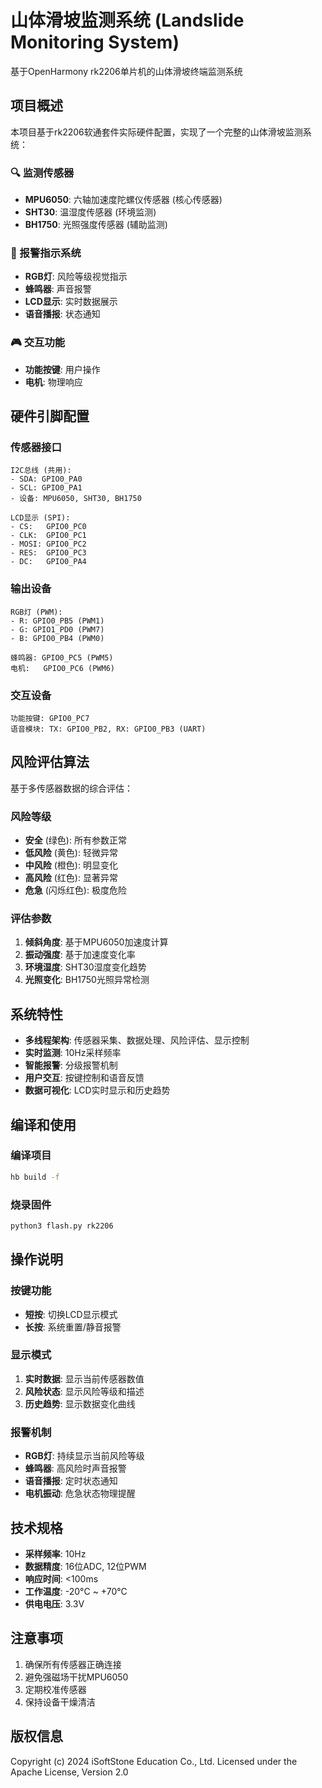 # 山体滑坡监测系统 (Landslide Monitoring System)

基于OpenHarmony rk2206单片机的山体滑坡终端监测系统

## 项目概述

本项目基于rk2206软通套件实际硬件配置，实现了一个完整的山体滑坡监测系统：

### 🔍 监测传感器
- **MPU6050**: 六轴加速度陀螺仪传感器 (核心传感器)
- **SHT30**: 温湿度传感器 (环境监测)
- **BH1750**: 光照强度传感器 (辅助监测)

### 🚨 报警指示系统
- **RGB灯**: 风险等级视觉指示
- **蜂鸣器**: 声音报警
- **LCD显示**: 实时数据展示
- **语音播报**: 状态通知

### 🎮 交互功能
- **功能按键**: 用户操作
- **电机**: 物理响应

## 硬件引脚配置

### 传感器接口
```
I2C总线 (共用):
- SDA: GPIO0_PA0
- SCL: GPIO0_PA1
- 设备: MPU6050, SHT30, BH1750

LCD显示 (SPI):
- CS:   GPIO0_PC0
- CLK:  GPIO0_PC1  
- MOSI: GPIO0_PC2
- RES:  GPIO0_PC3
- DC:   GPIO0_PA4
```

### 输出设备
```
RGB灯 (PWM):
- R: GPIO0_PB5 (PWM1)
- G: GPIO1_PD0 (PWM7)  
- B: GPIO0_PB4 (PWM0)

蜂鸣器: GPIO0_PC5 (PWM5)
电机:   GPIO0_PC6 (PWM6)
```

### 交互设备
```
功能按键: GPIO0_PC7
语音模块: TX: GPIO0_PB2, RX: GPIO0_PB3 (UART)
```

## 风险评估算法

基于多传感器数据的综合评估：

### 风险等级
- **安全** (绿色): 所有参数正常
- **低风险** (黄色): 轻微异常
- **中风险** (橙色): 明显变化
- **高风险** (红色): 显著异常
- **危急** (闪烁红色): 极度危险

### 评估参数
1. **倾斜角度**: 基于MPU6050加速度计算
2. **振动强度**: 基于加速度变化率
3. **环境湿度**: SHT30湿度变化趋势
4. **光照变化**: BH1750光照异常检测

## 系统特性

- **多线程架构**: 传感器采集、数据处理、风险评估、显示控制
- **实时监测**: 10Hz采样频率
- **智能报警**: 分级报警机制
- **用户交互**: 按键控制和语音反馈
- **数据可视化**: LCD实时显示和历史趋势

## 编译和使用

### 编译项目
```bash
hb build -f
```

### 烧录固件
```bash
python3 flash.py rk2206
```

## 操作说明

### 按键功能
- **短按**: 切换LCD显示模式
- **长按**: 系统重置/静音报警

### 显示模式
1. **实时数据**: 显示当前传感器数值
2. **风险状态**: 显示风险等级和描述
3. **历史趋势**: 显示数据变化曲线

### 报警机制
- **RGB灯**: 持续显示当前风险等级
- **蜂鸣器**: 高风险时声音报警
- **语音播报**: 定时状态通知
- **电机振动**: 危急状态物理提醒

## 技术规格

- **采样频率**: 10Hz
- **数据精度**: 16位ADC, 12位PWM
- **响应时间**: <100ms
- **工作温度**: -20°C ~ +70°C
- **供电电压**: 3.3V

## 注意事项

1. 确保所有传感器正确连接
2. 避免强磁场干扰MPU6050
3. 定期校准传感器
4. 保持设备干燥清洁

## 版权信息

Copyright (c) 2024 iSoftStone Education Co., Ltd.
Licensed under the Apache License, Version 2.0
